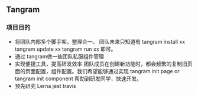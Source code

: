 
## Tangram

### 项目目的
- 将团队内部多个脚手架，整理合一。
团队未来只知道有 tangram install xx  tangram update xx  tangram run xx 即可。
- 通过 tangram做一些团队私服组件管理
- 实现便捷工具，提高研发效率
团队成员在创建新功能时，都会频繁的复制旧页面的页面配置，组件配置。我们希望能够通过实现 tangram init page  or tangram init component 帮助到研发同学，快速开发。
- 预先研究 Lerna jest travis
